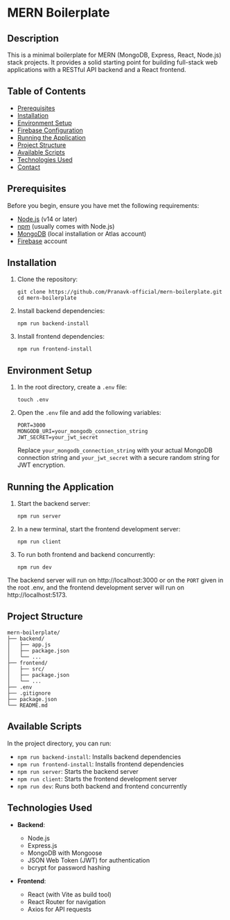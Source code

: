# MERN Boilerplate

## Description

This is a minimal boilerplate for MERN (MongoDB, Express, React, Node.js) stack projects. It provides a solid starting point for building full-stack web applications with a RESTful API backend and a React frontend.

## Table of Contents

- [Prerequisites](#prerequisites)
- [Installation](#installation)
- [Environment Setup](#environment-setup)
- [Firebase Configuration](#firebase-configuration)
- [Running the Application](#running-the-application)
- [Project Structure](#project-structure)
- [Available Scripts](#available-scripts)
- [Technologies Used](#technologies-used)
- [Contact](#contact)

## Prerequisites

Before you begin, ensure you have met the following requirements:

* [Node.js](https://nodejs.org/) (v14 or later)
* [npm](https://www.npmjs.com/) (usually comes with Node.js)
* [MongoDB](https://www.mongodb.com/) (local installation or Atlas account)
* [Firebase](https://firebase.google.com/) account

## Installation

1. Clone the repository:
   ```
   git clone https://github.com/Pranavk-official/mern-boilerplate.git
   cd mern-boilerplate
   ```

2. Install backend dependencies:
   ```
   npm run backend-install
   ```

3. Install frontend dependencies:
   ```
   npm run frontend-install
   ```

## Environment Setup

1. In the root directory, create a `.env` file:
   ```
   touch .env
   ```

2. Open the `.env` file and add the following variables:
   ```
   PORT=3000
   MONGODB_URI=your_mongodb_connection_string
   JWT_SECRET=your_jwt_secret
   ```
   Replace `your_mongodb_connection_string` with your actual MongoDB connection string and `your_jwt_secret` with a secure random string for JWT encryption.

## Running the Application

1. Start the backend server:
   ```
   npm run server
   ```

2. In a new terminal, start the frontend development server:
   ```
   npm run client
   ```

3. To run both frontend and backend concurrently:
   ```
   npm run dev
   ```

The backend server will run on http://localhost:3000 or on the `PORT` given in the root .env, and the frontend development server will run on http://localhost:5173.

## Project Structure

```
mern-boilerplate/
├── backend/
│   ├── app.js
│   ├── package.json
│   └── ...
├── frontend/
│   ├── src/
│   ├── package.json
│   └── ...
├── .env
├── .gitignore
├── package.json
└── README.md
```

## Available Scripts

In the project directory, you can run:

- `npm run backend-install`: Installs backend dependencies
- `npm run frontend-install`: Installs frontend dependencies
- `npm run server`: Starts the backend server
- `npm run client`: Starts the frontend development server
- `npm run dev`: Runs both backend and frontend concurrently

## Technologies Used

- **Backend**:
  - Node.js
  - Express.js
  - MongoDB with Mongoose
  - JSON Web Token (JWT) for authentication
  - bcrypt for password hashing

- **Frontend**:
  - React (with Vite as build tool)
  - React Router for navigation
  - Axios for API requests

